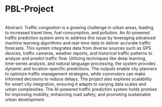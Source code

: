 # PBL-Project
 
<br>
Abstract:
Traffic congestion is a growing challenge in urban areas, leading to increased travel time, fuel consumption, and pollution. An AI-powered traffic prediction system aims to address this issue by leveraging advanced machine learning algorithms and real-time data to deliver accurate traffic forecasts. This system integrates data from diverse sources such as GPS devices, traffic cameras, weather reports, and historical traffic patterns to analyze and predict traffic flow. Utilizing techniques like deep learning, time-series analysis, and natural language processing, the system provides dynamic and location-specific predictions. The outputs enable city planners to optimize traffic management strategies, while commuters can make informed decisions to reduce delays. The project also explores scalability for smart city integration, ensuring it adapts to varying data scales and urban complexities. The AI-powered traffic prediction system holds promise for improving mobility, enhancing road safety, and promoting sustainable urban development.
